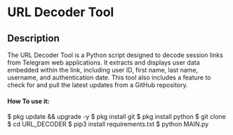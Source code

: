 # URL Decoder Tool

## Description
The URL Decoder Tool is a Python script designed to decode session links from Telegram web applications. It extracts and displays user data embedded within the link, including user ID, first name, last name, username, and authentication date. This tool also includes a feature to check for and pull the latest updates from a GitHub repository.

#### How To use it:

$ pkg update && upgrade -y
$ pkg install git
$ pkg install python 
$ git clone 
$ cd URL_DECODER 
$ pip3 install requirements.txt 
$ python MAIN.py

